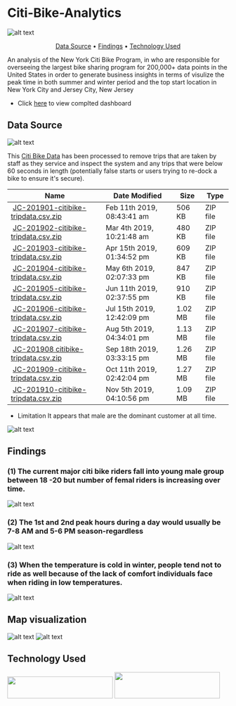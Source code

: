 
# Citi-Bike-Analytics

![alt text](https://d21xlh2maitm24.cloudfront.net/nyc/Annual-Membership-Image.png?mtime=20190331121650)

<p align="center">
  <a href="#data-source">Data Source</a> •
  <a href="#findings">Findings</a> •
  <a href="#technology-Used">Technology Used</a>
</p>

An analysis of the New York Citi Bike Program, in who are responsible for overseeing the largest bike sharing program for 200,000+ data points in the United States
 in order to generate business insights in terms of visulize the peak time in both summer and winter period and the top start location in New York City and Jersey City, New Jersey
 
* Click [here](https://public.tableau.com/profile/poonam.goel#!/vizhome/CitiBikeDataAnalysis_15762113466980/CitiBikeDataAnalysis?publish=yes) to view complted dashboard

## Data Source
![alt text](https://github.com/poogoel/Citi-Bike-Analytics/blob/master/images/citi-bike-station-bikes.jpg?raw=true)

This [Citi Bike Data](https://www.citibikenyc.com/system-data) has been processed to remove trips that are taken by staff as they service and inspect the system and any trips that were below 60 seconds in length 
(potentially false starts or users trying to re-dock a bike to ensure it's secure).

<table class="hide-while-loading table table-striped">
<tbody id="tbody-content">
<thead>
<tr>
<th>Name</th>
<th>Date Modified</th>
<th>Size</th>
<th>Type</th>
</tr>
</thead>
<tr>
<td>&nbsp;<a href="https://s3.amazonaws.com/tripdata/JC-201901-citibike-tripdata.csv.zip">JC-201901-citibike-tripdata.csv.zip</a></td>
<td>Feb 11th 2019, 08:43:41 am</td>
<td>506 KB</td>
<td>ZIP file</td>
</tr>
<tr>
<td>&nbsp;<a href="https://s3.amazonaws.com/tripdata/JC-201902-citibike-tripdata.csv.zip">JC-201902-citibike-tripdata.csv.zip</a></td>
<td>Mar 4th 2019, 10:21:48 am</td>
<td>480 KB</td>
<td>ZIP file</td>
</tr>
<tr>
<td>&nbsp;<a href="https://s3.amazonaws.com/tripdata/JC-201903-citibike-tripdata.csv.zip">JC-201903-citibike-tripdata.csv.zip</a></td>
<td>Apr 15th 2019, 01:34:52 pm</td>
<td>609 KB</td>
<td>ZIP file</td>
</tr>
<tr>
<td>&nbsp;<a href="https://s3.amazonaws.com/tripdata/JC-201904-citibike-tripdata.csv.zip">JC-201904-citibike-tripdata.csv.zip</a></td>
<td>May 6th 2019, 02:07:33 pm</td>
<td>847 KB</td>
<td>ZIP file</td>
</tr>
<tr>
<td>&nbsp;<a href="https://s3.amazonaws.com/tripdata/JC-201905-citibike-tripdata.csv.zip">JC-201905-citibike-tripdata.csv.zip</a></td>
<td>Jun 11th 2019, 02:37:55 pm</td>
<td>910 KB</td>
<td>ZIP file</td>
</tr>
<tr>
<td>&nbsp;<a href="https://s3.amazonaws.com/tripdata/JC-201906-citibike-tripdata.csv.zip">JC-201906-citibike-tripdata.csv.zip</a></td>
<td>Jul 15th 2019, 12:42:09 pm</td>
<td>1.02 MB</td>
<td>ZIP file</td>
</tr>
<tr>
<td>&nbsp;<a href="https://s3.amazonaws.com/tripdata/JC-201907-citibike-tripdata.csv.zip">JC-201907-citibike-tripdata.csv.zip</a></td>
<td>Aug 5th 2019, 04:34:01 pm</td>
<td>1.13 MB</td>
<td>ZIP file</td>
</tr>
<tr>
<td>&nbsp;<a href="https://s3.amazonaws.com/tripdata/JC-201908%20citibike-tripdata.csv.zip">JC-201908 citibike-tripdata.csv.zip</a></td>
<td>Sep 18th 2019, 03:33:15 pm</td>
<td>1.26 MB</td>
<td>ZIP file</td>
</tr>
<tr>
<td>&nbsp;<a href="https://s3.amazonaws.com/tripdata/JC-201909-citibike-tripdata.csv.zip">JC-201909-citibike-tripdata.csv.zip</a></td>
<td>Oct 11th 2019, 02:42:04 pm</td>
<td>1.27 MB</td>
<td>ZIP file</td>
</tr>
<tr>
<td>&nbsp;<a href="https://s3.amazonaws.com/tripdata/JC-201910-citibike-tripdata.csv.zip">JC-201910-citibike-tripdata.csv.zip</a></td>
<td>Nov 5th 2019, 04:10:56 pm</td>
<td>1.09 MB</td>
<td>ZIP file</td>
</tr>
</tbody>
</table>

* Limitation
It appears that male are the dominant customer at all time.

![alt text](https://github.com/poogoel/Citi-Bike-Analytics/blob/master/images/Ridership%20by%20month.PNG?raw=true)


## Findings 


### (1) The current major citi bike riders fall into young male group between 18 -20 but number of femal riders is increasing over time.

![alt text](https://github.com/poogoel/Citi-Bike-Analytics/blob/master/images/trip%20duration%20by%20age.PNG?raw=true) 

### (2) The 1st and 2nd peak hours during a day would usually be 7-8 AM and 5-6 PM season-regardless 

![alt text](https://raw.githubusercontent.com/poogoel/Citi-Bike-Analytics/master/images/Popular%20times%20of%20ridership.PNG)

### (3) When the temperature is cold in winter, people tend not to ride as well because of the lack of comfort individuals face when riding in low temperatures. 

![alt text](https://github.com/poogoel/Citi-Bike-Analytics/blob/master/images/Ridership%20by%20month.PNG?raw=true)

## Map visualization 

![alt text](https://github.com/poogoel/Citi-Bike-Analytics/blob/master/images/top_location.PNG?raw=true)
![alt text](https://github.com/poogoel/Citi-Bike-Analytics/blob/master/images/top_location2.PNG?raw=true)

## Technology Used

<img src="https://github.com/poogoel/Citi-Bike-Analytics/blob/master/images/Python_logo.jpg?raw=true" width="240" height="50"/>

<img src="https://github.com/poogoel/Citi-Bike-Analytics/blob/master/images/Tableau_Logo.png?raw=true" width="240" height="60"/>

